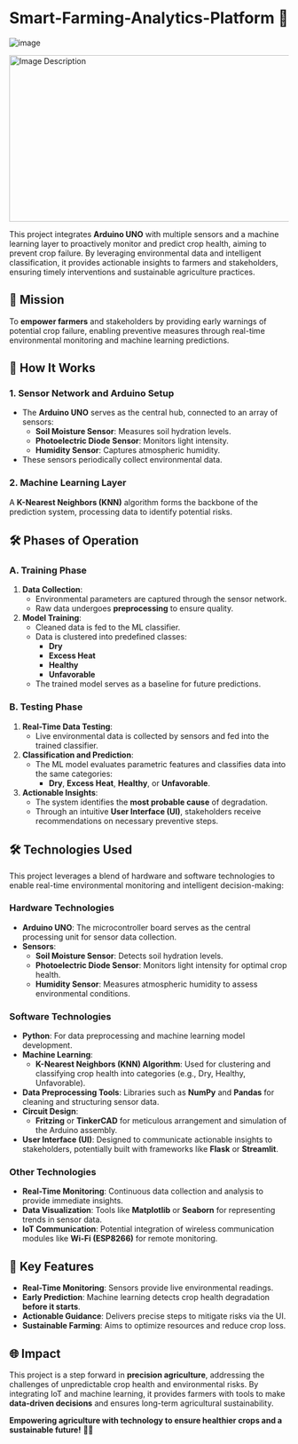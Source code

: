# Smart-Farming-Analytics-Platform 🌱
![image](https://github.com/user-attachments/assets/87a0f68e-4e89-4e60-9159-011b43bb65b1)

<img src="https://github.com/user-attachments/assets/87a0f68e-4e89-4e60-9159-011b43bb65b1" alt="Image Description" width="1000" height="300" />



This project integrates **Arduino UNO** with multiple sensors and a machine learning layer to proactively monitor and predict crop health, aiming to prevent crop failure. By leveraging environmental data and intelligent classification, it provides actionable insights to farmers and stakeholders, ensuring timely interventions and sustainable agriculture practices.  



## 🌟 **Mission**  
To **empower farmers** and stakeholders by providing early warnings of potential crop failure, enabling preventive measures through real-time environmental monitoring and machine learning predictions.



## 🔧 **How It Works**  

### **1. Sensor Network and Arduino Setup**  
- The **Arduino UNO** serves as the central hub, connected to an array of sensors:  
  - **Soil Moisture Sensor**: Measures soil hydration levels.  
  - **Photoelectric Diode Sensor**: Monitors light intensity.  
  - **Humidity Sensor**: Captures atmospheric humidity.  
- These sensors periodically collect environmental data.  

### **2. Machine Learning Layer**  
A **K-Nearest Neighbors (KNN)** algorithm forms the backbone of the prediction system, processing data to identify potential risks.  



## 🛠️ **Phases of Operation**  

### **A. Training Phase**  
1. **Data Collection**:  
   - Environmental parameters are captured through the sensor network.  
   - Raw data undergoes **preprocessing** to ensure quality.  
2. **Model Training**:  
   - Cleaned data is fed to the ML classifier.  
   - Data is clustered into predefined classes:  
     - **Dry**  
     - **Excess Heat**  
     - **Healthy**  
     - **Unfavorable**  
   - The trained model serves as a baseline for future predictions.  

### **B. Testing Phase**  
1. **Real-Time Data Testing**:  
   - Live environmental data is collected by sensors and fed into the trained classifier.  
2. **Classification and Prediction**:  
   - The ML model evaluates parametric features and classifies data into the same categories:  
     - **Dry**, **Excess Heat**, **Healthy**, or **Unfavorable**.  
3. **Actionable Insights**:  
   - The system identifies the **most probable cause** of degradation.  
   - Through an intuitive **User Interface (UI)**, stakeholders receive recommendations on necessary preventive steps.  



## 🛠️ **Technologies Used**  

This project leverages a blend of hardware and software technologies to enable real-time environmental monitoring and intelligent decision-making:

### **Hardware Technologies**  
- **Arduino UNO**: The microcontroller board serves as the central processing unit for sensor data collection.  
- **Sensors**:  
  - **Soil Moisture Sensor**: Detects soil hydration levels.  
  - **Photoelectric Diode Sensor**: Monitors light intensity for optimal crop health.  
  - **Humidity Sensor**: Measures atmospheric humidity to assess environmental conditions.  

### **Software Technologies**  
- **Python**: For data preprocessing and machine learning model development.  
- **Machine Learning**:  
  - **K-Nearest Neighbors (KNN) Algorithm**: Used for clustering and classifying crop health into categories (e.g., Dry, Healthy, Unfavorable).  
- **Data Preprocessing Tools**: Libraries such as **NumPy** and **Pandas** for cleaning and structuring sensor data.  
- **Circuit Design**:  
  - **Fritzing** or **TinkerCAD** for meticulous arrangement and simulation of the Arduino assembly.  
- **User Interface (UI)**: Designed to communicate actionable insights to stakeholders, potentially built with frameworks like **Flask** or **Streamlit**.  

### **Other Technologies**  
- **Real-Time Monitoring**: Continuous data collection and analysis to provide immediate insights.  
- **Data Visualization**: Tools like **Matplotlib** or **Seaborn** for representing trends in sensor data.  
- **IoT Communication**: Potential integration of wireless communication modules like **Wi-Fi (ESP8266)** for remote monitoring.  



## 🎯 **Key Features**  
- **Real-Time Monitoring**: Sensors provide live environmental readings.  
- **Early Prediction**: Machine learning detects crop health degradation **before it starts**.  
- **Actionable Guidance**: Delivers precise steps to mitigate risks via the UI.  
- **Sustainable Farming**: Aims to optimize resources and reduce crop loss.  



## 🌐 **Impact**  
This project is a step forward in **precision agriculture**, addressing the challenges of unpredictable crop health and environmental risks. By integrating IoT and machine learning, it provides farmers with tools to make **data-driven decisions** and ensures long-term agricultural sustainability.  



**Empowering agriculture with technology to ensure healthier crops and a sustainable future!** 🌾✨  

